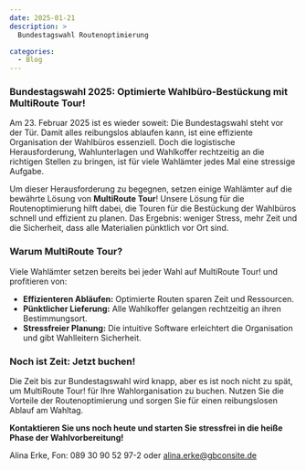 ```yaml
---
date: 2025-01-21
description: >
  Bundestagswahl Routenoptimierung

categories:
  - Blog
---
```


### Bundestagswahl 2025: Optimierte Wahlbüro-Bestückung mit MultiRoute Tour!

Am 23. Februar 2025 ist es wieder soweit: Die Bundestagswahl steht vor der Tür. Damit alles reibungslos ablaufen kann, ist eine effiziente Organisation der Wahlbüros essenziell. Doch die logistische Herausforderung, Wahlunterlagen und Wahlkoffer rechtzeitig an die richtigen Stellen zu bringen, ist für viele Wahlämter jedes Mal eine stressige Aufgabe.

Um dieser Herausforderung zu begegnen, setzen einige Wahlämter auf die bewährte Lösung von **MultiRoute Tour**! Unsere Lösung für die Routenoptimierung hilft dabei, die Touren für die Bestückung der Wahlbüros schnell und effizient zu planen. Das Ergebnis: weniger Stress, mehr Zeit und die Sicherheit, dass alle Materialien pünktlich vor Ort sind.
<!-- more -->
### Warum MultiRoute Tour?

Viele Wahlämter setzen bereits bei jeder Wahl auf MultiRoute Tour! und profitieren von:

- **Effizienteren Abläufen:** Optimierte Routen sparen Zeit und Ressourcen.
- **Pünktlicher Lieferung:** Alle Wahlkoffer gelangen rechtzeitig an ihren Bestimmungsort.
- **Stressfreier Planung:** Die intuitive Software erleichtert die Organisation und gibt Wahlleitern Sicherheit.

### Noch ist Zeit: Jetzt buchen!

Die Zeit bis zur Bundestagswahl wird knapp, aber es ist noch nicht zu spät, um MultiRoute Tour! für Ihre Wahlorganisation zu buchen. Nutzen Sie die Vorteile der Routenoptimierung und sorgen Sie für einen reibungslosen Ablauf am Wahltag.

**Kontaktieren Sie uns noch heute und starten Sie stressfrei in die heiße Phase der Wahlvorbereitung!**

Alina Erke, Fon: 089 30 90 52 97-2 oder alina.erke@gbconsite.de
